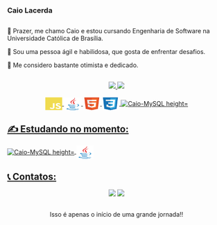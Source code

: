 ### Caio Lacerda

##

📌 Prazer, me chamo Caio e estou cursando Engenharia de Software na Universidade Católica de Brasília.

🤗 Sou uma pessoa ágil e habilidosa, que gosta de enfrentar desafios.

🚀 Me considero bastante otimista e  dedicado.

##


 <div align="center" >
  <a href="https://github.com/caiolacerdamt">
  <img height="180em" src="https://github-readme-stats.vercel.app/api?username=caiolacerdamt&show_icons=true&theme=transparent&include_all_commits=true&count_private=true"/>
  <img height="180em" src="https://github-readme-stats.vercel.app/api/top-langs/?username=anuraghazra&hide_progress=true&theme=transparent"/>
</div>

<div align="center" style="display: inline_block"><br>
  <img align="center" alt="Caio-Js" height="30" width="40" src="https://raw.githubusercontent.com/devicons/devicon/master/icons/javascript/javascript-plain.svg">
  <img align="center" alt="Caio-Java" height="30" width="40" src="https://raw.githubusercontent.com/devicons/devicon/master/icons/java/java-original.svg">
  <img align="center" alt="Caio-HTML" height="30" width="40" src="https://raw.githubusercontent.com/devicons/devicon/master/icons/html5/html5-original.svg">
  <img align="center" alt="Caio-CSS" height="30" width="40" src="https://raw.githubusercontent.com/devicons/devicon/master/icons/css3/css3-original.svg">
  <img align="center" alt="Caio-MySQL height="30" width="40" src="https://cdn.jsdelivr.net/gh/devicons/devicon/icons/mysql/mysql-original.svg" >
</div>

##
  
  ## ✍ Estudando no momento: 
<div style="display: inline_block">
  <img align="center" alt="Caio-MySQL height="30" width="40" src="https://cdn.jsdelivr.net/gh/devicons/devicon/icons/mysql/mysql-original.svg" >
  <img align="center" alt="Caio-Java" height="30" width="40" src="https://raw.githubusercontent.com/devicons/devicon/master/icons/java/java-original.svg">
</div>

## 📞 Contatos:
<div align="center" >
<a href= https://www.linkedin.com/in/caio-lacerda-6445b8262/><img src="https://img.shields.io/badge/LinkedIn-0077B5?style=for-the-badge&logo=linkedin&logoColor=white"></a>
 <a href="https://instagram.com/caiolmt" target="_blank"><img src="https://img.shields.io/badge/-Instagram-%23E4405F?style=for-the-badge&logo=instagram&logoColor=white" target="_blank"></a>
</div>	
 
## 

<div align="center">
 Isso é apenas o início de uma grande jornada!!
</div>
